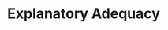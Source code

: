 ---
title: "Explanatory Adequacy"

categories: ['']

tags: ['Explanatory', 'Adequacy']

arwords: 'معيار كفاءة التفسير'

arexps: []

enwords: ['Explanatory Adequacy']

enexps: []

arlexicons: 'ع'

enlexicons: 'E'

authors: ['Ruqayya Roshdy']

translators: ['']

citations: 'مقدمة في حوسبة اللغة العربية'

sources: 'مركز الملك عبدالله بن عبدالعزيز الدولي لخدمة اللغة العربية'

slug: ""
---